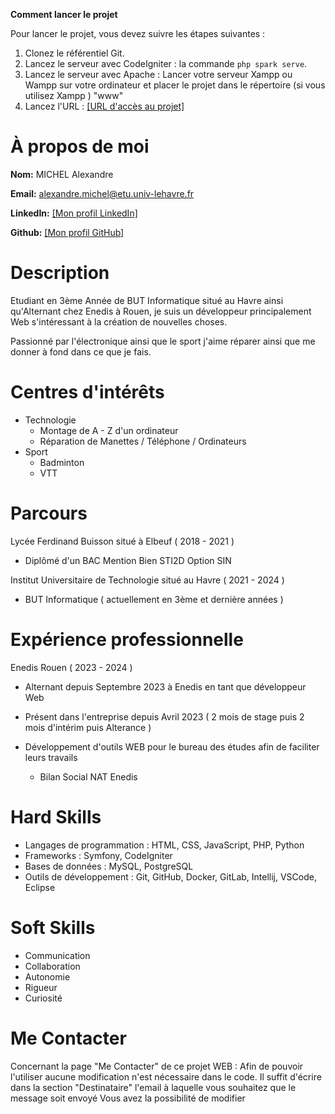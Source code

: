 **Comment lancer le projet**

Pour lancer le projet, vous devez suivre les étapes suivantes :

1. Clonez le référentiel Git.
2. Lancez le serveur avec CodeIgniter : la commande `php spark serve`.
3. Lancez le serveur avec Apache : Lancer votre serveur Xampp ou Wampp sur votre ordinateur et placer le projet dans le répertoire (si vous utilisez Xampp ) "www"
4. Lancez l'URL : [[URL d'accès au projet]](http://localhost:8080/index.php/Home)

# À propos de moi

**Nom:** MICHEL Alexandre

**Email:** alexandre.michel@etu.univ-lehavre.fr

**LinkedIn:** [[Mon profil LinkedIn]](https://www.linkedin.com/in/alexandre-michel-858759292/)

**Github:** [[Mon profil GitHub]](https://github.com/XoleKoIUT/)

# Description 

Etudiant en 3ème Année de BUT Informatique situé au Havre ainsi qu'Alternant chez Enedis à Rouen, je suis un développeur principalement Web s'intéressant à la création de nouvelles choses.

Passionné par l'électronique ainsi que le sport j'aime réparer ainsi que me donner à fond dans ce que je fais.

# Centres d'intérêts 

* Technologie
  - Montage de A - Z d'un ordinateur
  - Réparation de Manettes / Téléphone / Ordinateurs
* Sport
  - Badminton
  - VTT

# Parcours

Lycée Ferdinand Buisson situé à Elbeuf ( 2018 - 2021 )
  - Diplômé d'un BAC Mention Bien STI2D Option SIN

Institut Universitaire de Technologie situé au Havre ( 2021 - 2024 )
 - BUT Informatique ( actuellement en 3ème et dernière années )

# Expérience professionnelle

Enedis Rouen ( 2023 - 2024 )
 - Alternant depuis Septembre 2023 à Enedis en tant que développeur Web
 - Présent dans l'entreprise depuis Avril 2023 ( 2 mois de stage puis 2 mois d'intérim puis Alterance )

 - Développement d'outils WEB pour le bureau des études afin de faciliter leurs travails
     - Bilan Social NAT Enedis

# Hard Skills

* Langages de programmation : HTML, CSS, JavaScript, PHP, Python
* Frameworks : Symfony, CodeIgniter
* Bases de données : MySQL, PostgreSQL
* Outils de développement : Git, GitHub, Docker, GitLab, Intellij, VSCode, Eclipse

# Soft Skills

* Communication
* Collaboration
* Autonomie
* Rigueur
* Curiosité

# Me Contacter

Concernant la page "Me Contacter" de ce projet WEB : 
Afin de pouvoir l'utiliser aucune modification n'est nécessaire dans le code.
Il suffit d'écrire dans la section "Destinataire" l'email à laquelle vous souhaitez que le message soit envoyé
Vous avez la possibilité de modifier 
